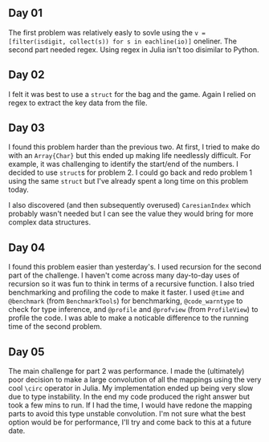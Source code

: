 ## Day 01

The first problem was relatively easly to sovle using the `v = [filter(isdigit, collect(s)) for s in eachline(io)]` oneliner. The second part needed regex. Using regex in Julia isn't too disimilar to Python.

## Day 02

I felt it was best to use a `struct` for the bag and the game. Again I relied on regex to extract the key data from the file.

## Day 03

I found this problem harder than the previous two. At first, I tried to make do with an `Array{Char}` but this ended up making life needlessly difficult. For example, it was challenging to identify the start/end of the numbers. I decided to use `struct`s for problem 2. I could go back and redo problem 1 using the same `struct` but I've already spent a long time on this problem today.

I also discovered (and then subsequently overused) `CaresianIndex` which probably wasn't needed but I can see the value they would bring for more complex data structures.

## Day 04

I found this problem easier than yesterday's. I used recursion for the second part of the challenge. I haven't come across many day-to-day uses of recursion so it was fun to think in terms of a recursive function. I also tried benchmarking and profiling the code to make it faster. I used `@time` and `@benchmark` (from `BenchmarkTools`) for benchmarking, `@code_warntype` to check for type inference, and `@profile` and `@profview` (from `ProfileView`) to profile the code. I was able to make a noticable difference to the running time of the second problem.

## Day 05

The main challenge for part 2 was performance. I made the (ultimately) poor decision to make a large convolution of all the mappings using the very cool `\circ` operator in Julia. My implementation ended up being very slow due to type instability. In the end my code produced the right answer but took a few mins to run. If I had the time, I would have redone the mapping parts to avoid this type unstable convolution. I'm not sure what the best option would be for performance, I'll try and come back to this at a future date.